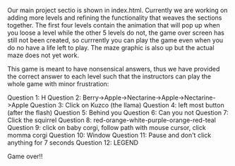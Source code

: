 Our main project sectio is shown in index.html. Currently we are working on adding more levels and refining the functionality that weaves the sections together. The first four levels contain the animation that will pop up when you loose a level while the other 5 levels do not, the game over screen has still not been created, so currrently you can play the game even when you do no have a life left to play. The maze graphic is also up but the actual maze does not yet work. 

This game is meant to have nonsensical answers, thus we have provided the correct answer to each level such that the instructors can play the whole game with minor frustration:


Question 1: H
Question 2: Berry->Apple->Nectarine->Apple->Nectarine->Apple
Question 3: Click on Kuzco (the llama)
Question 4: left most button (after the flash)
Question 5: Behind you
Question 6: Can you not
Question 7: Click the squirrel
Question 8: red-orange-white-purple-orange-red-teal
Question 9: click on baby corgi, follow path with mouse cursor, click momma corgi
Question 10: Window
Question 11: Pause and don't click anything for 7 seconds 
Question 12: LEGEND

Game over!! 

